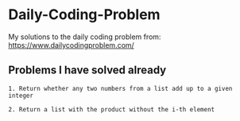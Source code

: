 # Daily-Coding-Problem

My solutions to the daily coding problem from: https://www.dailycodingproblem.com/

## Problems I have solved already

```
1. Return whether any two numbers from a list add up to a given integer
```
```
2. Return a list with the product without the i-th element
```
